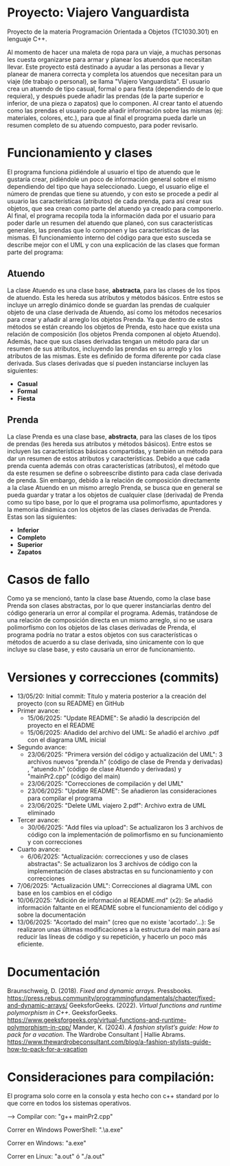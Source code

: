 # Proyecto: Viajero Vanguardista
Proyecto de la materia Programación Orientada a Objetos (TC1030.301) en lenguaje C++.

Al momento de hacer una maleta de ropa para un viaje, a muchas personas les cuesta organizarse para armar y planear los atuendos que necesitan llevar. Este proyecto está destinado a ayudar a las personas a llevar y planear de manera correcta y completa los atuendos que necesitan para un viaje (de trabajo o personal), se llama "Viajero Vanguardista".
El usuario crea un atuendo de tipo casual, formal o para fiesta (dependiendo de lo que requiera), y después puede añadir las prendas (de la parte superior e inferior, de una pieza o zapatos) que lo componen. Al crear tanto el atuendo como las prendas el usuario puede añadir información sobre las mismas (ej: materiales, colores, etc.), para que al final el programa pueda darle un resumen completo de su atuendo compuesto, para poder revisarlo.

# Funcionamiento y clases
El programa funciona pidiéndole al usuario el tipo de atuendo que le gustaría crear, pidiéndole un poco de información general sobre el mismo dependiendo del tipo que haya seleccionado. Luego, el usuario elige el número de prendas que tiene su atuendo, y con esto se procede a pedir al usuario las características (atributos) de cada prenda, para así crear sus objetos, que sea crean como parte del atuendo ya creado para componerlo. Al final, el programa recopila toda la información dada por el usuario para poder darle un resumen del atuendo que planeó, con sus características generales, las prendas que lo componen y las características de las mismas. 
El funcionamiento interno del código para que esto susceda se describe mejor con el UML y con una explicación de las clases que forman parte del programa:
## Atuendo
La clase Atuendo es una clase base, **abstracta**, para las clases de los tipos de atuendo. Esta les hereda sus atributos y métodos básicos. Entre estos se incluye un arreglo dinámico donde se guardan las prendas de cualquier objeto de una clase derivada de Atuendo, así como los métodos necesarios para crear y añadir al arreglo los objetos Prenda. Ya que dentro de estos métodos se están creando los objetos de Prenda, esto hace que exista una relación de composición (los objetos Prenda componen al objeto Atuendo). Además, hace que sus clases derivadas tengan un método para dar un resumen de sus atributos, incluyendo las prendas en su arreglo y los atributos de las mismas. Este es definido de forma diferente por cada clase derivada. Sus clases derivadas que sí pueden instanciarse incluyen las siguientes:
+ **Casual**
+ **Formal**
+ **Fiesta**
## Prenda
La clase Prenda es una clase base, **abstracta**, para las clases de los tipos de prendas (les hereda sus atributos y métodos básicos). Entre estos se incluyen las características básicas compartidas, y también un método para dar un resumen de estos atributos y características. Debido a que cada prenda cuenta además con otras características (atributos), el método que da este resumen se define o sobreescribe distinto para cada clase derivada de prenda. Sin embargo, debido a la relación de composición directamente a la clase Atuendo en un mismo arreglo Prenda, se busca que en general se pueda guardar y tratar a los objetos de cualquier clase (derivada) de Prenda como su tipo base, por lo que el programa usa polimorfismo, apuntadores y la memoria dinámica con los objetos de las clases derivadas de Prenda. Estas son las siguientes:
+ **Inferior**
+ **Completo**
+ **Superior**
+ **Zapatos**

# Casos de fallo
Como ya se mencionó, tanto la clase base Atuendo, como la clase base Prenda son clases abstractas, por lo que querer instanciarlas dentro del código generaría un error al compilar el programa.
Además, tratándose de una relación de composición directa en un mismo arreglo, si no se usara polimorfismo con los objetos de las clases derivadas de Prenda, el programa podría no tratar a estos objetos con sus características o métodos de acuerdo a su clase derivada, sino únicamente con lo que incluye su clase base, y esto causaría un error de funcionamiento.

# Versiones y correcciones (commits)
+ 13/05/20: Initial commit: Título y materia posterior a la creación del proyecto (con su README) en GitHub
+ Primer avance:
  - 15/06/2025: "Update README": Se añadió la descripción del proyecto en el README
  - 15/06/2025: Añadido del archivo del UML: Se añadió el archivo .pdf con el diagrama UML inicial
+ Segundo avance:
  - 23/06/2025: "Primera versión del código y actualización del UML": 3 archivos nuevos "prenda.h" (código de clase de Prenda y derivadas) , "atuendo.h" (código de clase Atuendo y derivadas) y "mainPr2.cpp" (código del main)
  - 23/06/2025: "Correcciones de compilación y del UML"
  - 23/06/2025: "Update README": Se añadieron las consideraciones para compilar el programa
  - 23/06/2025: "Delete UML viajero 2.pdf": Archivo extra de UML eliminado
+ Tercer avance:
  - 30/06/2025: "Add files via upload": Se actualizaron los 3 archivos de código con la implementación de polimorfismo en su funcionamiento y con correcciones
+ Cuarto avance:
  - 6/06/2025: "Actualización: correcciones y uso de clases abstractas": Se actualizaron los 3 archivos de código con la implementación de clases abstractas en su funcionamiento y con correcciones
+ 7/06/2025: "Actualización UML": Correcciones al diagrama UML con base en los cambios en el código
+ 10/06/2025: "Adición de información al README.md" (x2): Se añadió información faltante en el README sobre el funcionamiento del código y sobre la documentación
+ 13/06/2025: "Acortado del main" (creo que no existe 'acortado'...): Se realizaron unas últimas modificaciones a la estructura del main para así reducir las líneas de código y su repetición, y hacerlo un poco más eficiente.

# Documentación
Braunschweig, D. (2018). *Fixed and dynamic arrays*. Pressbooks. https://press.rebus.community/programmingfundamentals/chapter/fixed-and-dynamic-arrays/
GeeksforGeeks. (2022). *Virtual functions and runtime polymorphism in C++*. GeeksforGeeks. https://www.geeksforgeeks.org/virtual-functions-and-runtime-polymorphism-in-cpp/
Mander, K. (2024). *A fashion stylist’s guide: How to pack for a vacation*. The Wardrobe Consultant | Hallie Abrams. https://www.thewardrobeconsultant.com/blog/a-fashion-stylists-guide-how-to-pack-for-a-vacation

# Consideraciones para compilación:
El programa solo corre en la consola y esta hecho con c++ standard por lo que corre en todos los sistemas operativos.

--> Compilar con: "g++ mainPr2.cpp"

Correr en Windows PowerShell: ".\a.exe"

Correr en Windows: "a.exe"

Correr en Linux: "a.out" ó "./a.out"
